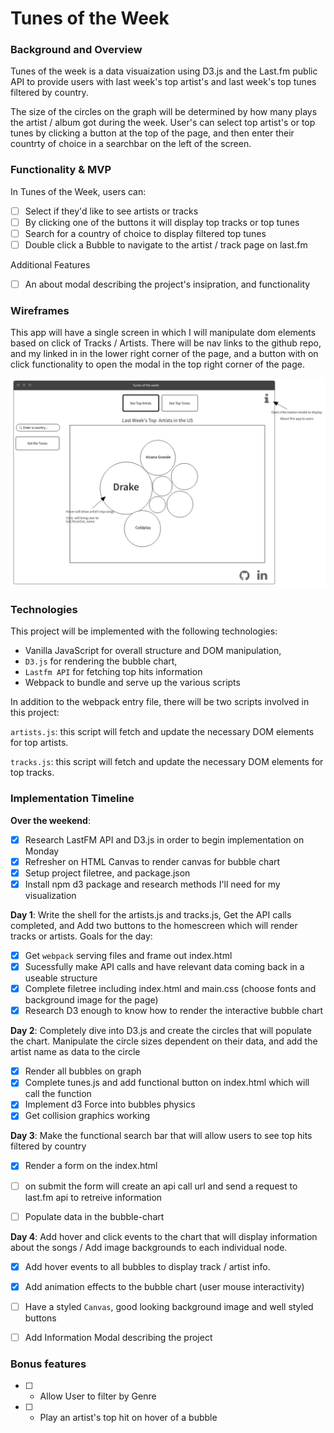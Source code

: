 # Tunes of the Week
### Background and Overview

Tunes of the week is a data visuaization using D3.js and the Last.fm public API to provide users with last week's top artist's and last week's top tunes filtered by country.

The size of the circles on the graph will be determined by how many plays the artist / album got during the week. User's can select top artist's or top tunes by clicking a button at the top of the page, and then enter their countrty of choice in a searchbar on the left of the screen.


### Functionality & MVP  

In Tunes of the Week, users can:

- [ ] Select if they'd like to see artists or tracks
- [ ] By clicking one of the buttons it will display top tracks or top tunes
- [ ] Search for a country of choice to display filtered top tunes
- [ ] Double click a Bubble to navigate to the artist / track page on last.fm

Additional Features
- [ ] An about modal describing the project's insipration, and functionality

### Wireframes

This app will have a single screen in which I will manipulate dom elements based on click of Tracks / Artists. There will be nav links to the github repo, and my linked in in the lower right corner of the page, and a button with on click functionality to open the modal in the top right corner of the page.  


![wireframes](docs/wireframe.png)

### Technologies

This project will be implemented with the following technologies:

- Vanilla JavaScript for overall structure and DOM manipulation,
- `D3.js` for rendering the bubble chart,
- `Lastfm API` for fetching top hits information
- Webpack to bundle and serve up the various scripts

In addition to the webpack entry file, there will be two scripts involved in this project:

`artists.js`: this script will fetch and update the necessary DOM elements for top artists.

`tracks.js`: this script will fetch and update the necessary DOM elements for top tracks.

### Implementation Timeline

**Over the weekend**:
- [x] Research LastFM API and D3.js in order to begin implementation on Monday
- [x] Refresher on HTML Canvas to render canvas for bubble chart
- [x] Setup project filetree, and package.json
- [x] Install npm d3 package and research methods I'll need for my visualization

**Day 1**: Write the shell for the artists.js and tracks.js, Get the API calls completed, and Add two buttons to the homescreen which will render tracks or artists.  Goals for the day:

- [x] Get `webpack` serving files and frame out index.html
- [x] Sucessfully make API calls and have relevant data coming back in a useable structure
- [x] Complete filetree including index.html and main.css (choose fonts and background image for the page)
- [x] Research D3 enough to know how to render the interactive bubble chart

**Day 2**: Completely dive into D3.js and create the circles that will populate the chart. Manipulate the circle sizes dependent on their data, and add the artist name as data to the circle

- [x] Render all bubbles on graph
- [x] Complete tunes.js and add functional button on index.html which will call the function
- [x] Implement d3 Force into bubbles physics
- [x] Get collision graphics working

**Day 3**: Make the functional search bar that will allow users to see top hits filtered by country

- [x] Render a form on the index.html
- [ ] on submit the form will create an api call url and send a request to last.fm api to retreive information
- [ ] Populate data in the bubble-chart


**Day 4**: Add hover and click events to the chart that will display information about the songs / Add image backgrounds to each individual node.

- [x] Add hover events to all bubbles to display track / artist info.
- [x] Add animation effects to the bubble chart (user mouse interactivity)
- [ ] Have a styled `Canvas`, good looking background image and well styled buttons
- [ ] Add Information Modal describing the project


### Bonus features

- [ ] - Allow User to filter by Genre
- [ ] - Play an artist's top hit on hover of a bubble
